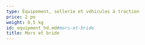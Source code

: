 ```yaml
---
type: Équipement, sellerie et véhicules à traction
price: 2 po
weight: 0,5 kg
id: equipment_hd.md#mors-et-bride
title: Mors et bride
---
```


